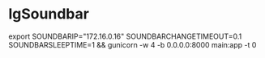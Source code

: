# lgSoundbar
export SOUNDBARIP="172.16.0.16" SOUNDBARCHANGETIMEOUT=0.1 SOUNDBARSLEEPTIME=1 && gunicorn -w 4 -b 0.0.0.0:8000 main:app -t 0